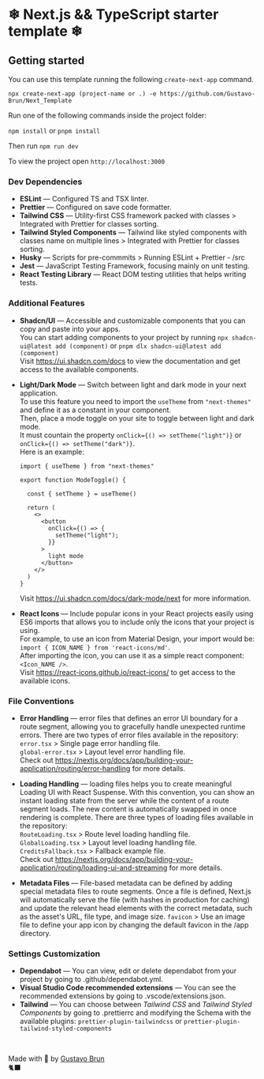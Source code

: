 # ❄ Next.js && TypeScript starter template ❄

## Getting started

You can use this template running the following `create-next-app` command.

```
npx create-next-app (project-name or .) -e https://github.com/Gustavo-Brun/Next_Template
```

Run one of the following commands inside the project folder:

`npm install` or `pnpm install`

Then run `npm run dev`

To view the project open `http://localhost:3000`

### Dev Dependencies

- **ESLint** — Configured TS and TSX linter.
- **Prettier** — Configured on save code formatter.
- **Tailwind CSS** — Utility-first CSS framework packed with classes > Integrated with Prettier for classes sorting.
- **Tailwind Styled Components** — Tailwind like styled components with classes name on multiple lines > Integrated with Prettier for classes sorting.
- **Husky** — Scripts for pre-commmits > Running ESLint + Prettier - /src
- **Jest** — JavaScript Testing Framework, focusing mainly on unit testing.
- **React Testing Library** — React DOM testing utilities that helps writing tests.

### Additional Features

- **Shadcn/UI** — Accessible and customizable components that you can copy and paste into your apps.  
  You can start adding components to your project by running `npx shadcn-ui@latest add (component)` or `pnpm dlx shadcn-ui@latest add (component)`  
  Visit https://ui.shadcn.com/docs to view the documentation and get access to the available components.
- **Light/Dark Mode** — Switch between light and dark mode in your next application.  
   To use this feature you need to import the `useTheme` from `"next-themes"` and define it as a constant in your component.  
   Then, place a mode toggle on your site to toggle between light and dark mode.  
   It must countain the property `onClick={() => setTheme("light")}` or `onClick={() => setTheme("dark")}`.  
  Here is an example:

  ```
  import { useTheme } from "next-themes"

  export function ModeToggle() {

    const { setTheme } = useTheme()

    return (
      <>
        <button
          onClick={() => {
            setTheme("light");
          }}
        >
          light mode
        </button>
      </>
    )
  }
  ```

  Visit https://ui.shadcn.com/docs/dark-mode/next for more information.

- **React Icons** — Include popular icons in your React projects easily using ES6 imports that allows you to include only the icons that your project is using.  
  For example, to use an icon from Material Design, your import would be:  
  `import { ICON_NAME } from 'react-icons/md'`.  
  After importing the icon, you can use it as a simple react component:  
  `<Icon_NAME />`.  
  Visit https://react-icons.github.io/react-icons/ to get access to the available icons.

### File Conventions

- **Error Handling** — error files that defines an error UI boundary for a route segment, allowing you to gracefully handle unexpected runtime errors. There are two types of error files available in the repository:  
  `error.tsx` > Single page error handling file.  
  `global-error.tsx` > Layout level error handling file.  
  Check out https://nextjs.org/docs/app/building-your-application/routing/error-handling for more details.

- **Loading Handling** — loading files helps you to create meaningful Loading UI with React Suspense. With this convention, you can show an instant loading state from the server while the content of a route segment loads. The new content is automatically swapped in once rendering is complete. There are three types of loading files available in the repository:  
  `RouteLoading.tsx` > Route level loading handling file.  
  `GlobalLoading.tsx` > Layout level loading handling file.  
  `CreditsFallback.tsx` > Fallback example file.  
  Check out https://nextjs.org/docs/app/building-your-application/routing/loading-ui-and-streaming for more details.

- **Metadata Files** — File-based metadata can be defined by adding special metadata files to route segments. Once a file is defined, Next.js will automatically serve the file (with hashes in production for caching) and update the relevant head elements with the correct metadata, such as the asset's URL, file type, and image size.
  `favicon` > Use an image file to define your app icon by changing the default favicon in the /app directory.

### Settings Customization

- **Dependabot** — You can view, edit or delete dependabot from your project by going to .github/dependabot.yml.
- **Visual Studio Code recommended extensions** — You can see the recommended extensions by going to .vscode/extensions.json.
- **Tailwind** — You can choose between _Tailwind CSS_ and _Tailwind Styled Components_ by going to .prettierrc and modifying the Schema with the available plugins: `prettier-plugin-tailwindcss` or `prettier-plugin-tailwind-styled-components`

&nbsp;

Made with 💙 by [Gustavo Brun](https://github.com/Gustavo-Brun/)  
🐈‍⬛
